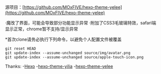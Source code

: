 源项目：[https://github.com/MOxFIVE/hexo-theme-yelee](https://github.com/MOxFIVE/hexo-theme-yelee)

·魔改了界面，可能会导致部分功能显示异常
·附加了CSS3毛玻璃特效，safari端显示正常，chrome暂不支持/显示异常

*首次clone请务必执行下列命令，以避免个人配置文件被覆盖
```
git reset HEAD
git update-index --assume-unchanged source/img/avatar.png
git update-index --assume-unchanged source/apple-touch-icon.png
```
Thanks:
-[Hexo](https://github.com/hexojs/hexo)
-[hexo-theme-yilia](https://github.com/litten/hexo-theme-yilia)
-[hexo-theme-yelee](https://github.com/MOxFIVE/hexo-theme-yelee)


